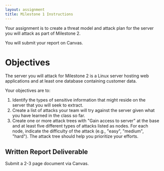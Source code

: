 ```yaml
---
layout: assignment
title: Milestone 1 Instructions
---
```


Your assignment is to create a threat model and attack plan for the server you will attack as part of Milestone 2.

You will submit your report on Canvas.

# Objectives 

The server you will attack for Milestone 2 is a Linux server hosting web applications and at least one database containing customer data.

Your objectives are to:

1. Identify the types of sensitive information that might reside on the server that you will seek to extract.
2. Create a list of attacks your team will try against the server given what you have learned in the class so far.
3. Create one or more attack trees with "Gain access to server" at the base and at least five different types of attacks listed as nodes. For each node, indicate the difficulty of the attack (e.g., "easy", "medium", "hard"). The attack tree should help you prioritize your efforts. 

## Written Report Deliverable

Submit a 2-3 page document via Canvas.